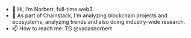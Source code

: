 - 👋 Hi, I’m Norbert, full-time web3.
- 🌱 As part of Chainstack, I’m analyzing blockchain projects and ecosystems, analyzing trends and also doing industry-wide research.
- 📫 How to reach me: TG @vadasnorbert 
